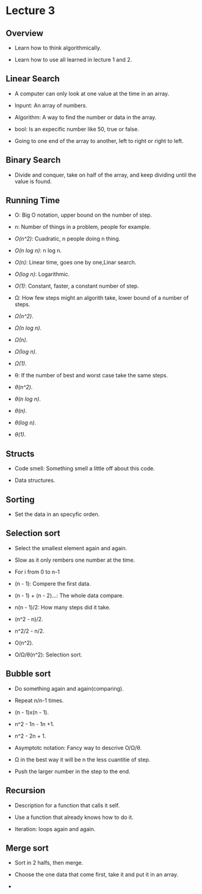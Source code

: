 # Lecture 3

## Overview

- Learn how to think algorithmically.

- Learn how to use all learned in lecture 1 and 2.

## Linear Search

- A computer can only look at one value at the time in an array.

- Inpunt: An array of numbers.

- Algorithm: A way to find the number or data in the array. 

- bool: Is an expecific number like 50, true or false.

- Going to one end of the array to another, left to right or right to left.

## Binary Search

- Divide and conquer, take on half of the array, and keep dividing until the value
  is found.

## Running Time

- O: Big O notation, upper bound on the number of step.

- n: Number of things in a problem, people for example.

- *O(n^2)*: Cuadratic, n people doing n thing.

- *O(n log n)*: n log n.

- *O(n)*: Linear time, goes one by one,Linar search.

- *O(log n)*: Logarithmic.

- *O(1)*: Constant, faster, a constant number of step.

- Ω: How few steps might an algorith take, lower bound of a number of steps.

- *Ω(n^2)*. 

- *Ω(n log n)*.

- *Ω(n)*.

- *Ω(log n)*.

- *Ω(1)*.

- θ: If the number of best and worst case take the same steps.

- *θ(n^2)*. 

- *θ(n log n)*.

- *θ(n)*.

- *θ(log n)*.

- *θ(1)*.

## Structs

- Code smell: Something smell a little off about this code.

- Data structures.

## Sorting

- Set the data in an specyfic orden.

## Selection sort

- Select the smallest element again and again.

- Slow as it only rembers one number at the time.

- For i from 0 to n-1 

- (n - 1): Compere the first data.

- (n - 1) + (n - 2)...: The whole data compare.

- n(n - 1)/2: How many steps did it take.

- (n^2 - n)/2.

- n^2/2 - n/2.

- O(n^2).

- O/Ω/θ(n^2): Selection sort.

## Bubble sort

- Do something again and again(comparing).

- Repeat n/n-1 times.

- (n - 1)x(n - 1).

- n^2 - 1n - 1n +1.

- n^2 - 2n + 1.

- Asymptotc notation: Fancy way to descrive O/Ω/θ.

- Ω in the best way it will be n the less cuantitie of step.

- Push the larger number in the step to the end.

## Recursion

- Description for a function that calls it self.

- Use a function that already knows how to do it.

- Iteration: loops again and again.

## Merge sort

- Sort in 2 halfs, then merge.

- Choose the one data that come first, take it and put it in an array.

- 